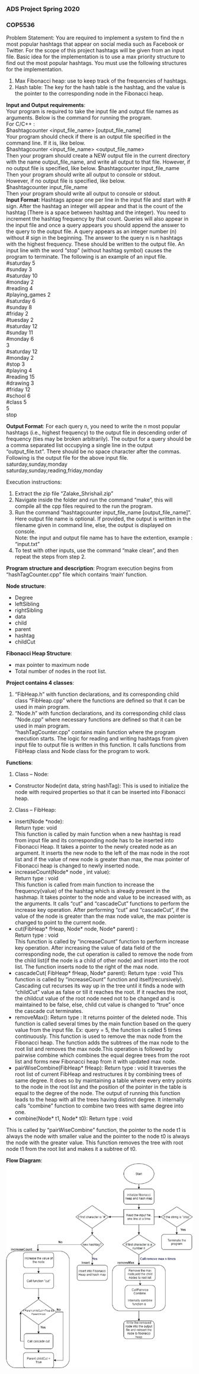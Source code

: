 ### **ADS Project Spring 2020**
### **COP5536**

Problem Statement: 
You are required to implement a system to find the n most popular hashtags that appear on social media such as Facebook or Twitter. For the scope of this project hashtags will be given from an input file. Basic idea for the implementation is to use a max priority structure to find out the most popular hashtags.
You must use the following structures for the implementation. 
1. Max Fibonacci heap: use to keep track of the frequencies of hashtags. 
2. Hash table: The key for the hash table is the hashtag, and the value is the pointer to the corresponding node in the Fibonacci heap.

**Input and Output requirements**:  
Your program is required to take the input file and output file names as arguments. Below is the command for running the program.  
For C/C++ :  
$hashtagcounter <input_file_name> [output_file_name]  
Your program should check if there is an output file specified in the command line. If it is, like below.  
$hashtagcounter <input_file_name> <output_file_name>  
Then your program should create a NEW output file in the current directory with the name output_file_name, and write all output to that file. However, if no output file is   specified, like below. $hashtagcounter input_file_name Then your program should write all output to console or stdout.  
However, if no output file is specified, like below.   
$hashtagcounter input_file_name  
Then your program should write all output to console or stdout.  
**Input Format**:
Hashtags appear one per line in the input file and start with # sign. After the hashtag an integer will appear and that is the count of the hashtag (There is a space between hashtag and the integer). You need to increment the hashtag frequency by that count. Queries will also appear in the input file and once a query appears you should append the answer to the query to the output file. A query appears as an integer number (n) without # sign in the beginning. The answer to the query n is n hashtags with the highest frequency. These should be written to the output file. An input line with the word “stop” (without hashtag symbol) causes the program to terminate. The following is an example of an input file.  
#saturday 5  
#sunday 3   
#saturday 10   
#monday 2   
#reading 4   
#playing_games 2  
#saturday 6   
#sunday 8   
#friday 2   
#tuesday 2   
#saturday 12   
#sunday 11   
#monday 6   
3  
#saturday 12   
#monday 2   
#stop 3   
#playing 4   
#reading 15   
#drawing 3   
#friday 12   
#school 6   
#class 5   
5   
stop  

**Output Format**:
For each query n, you need to write the n most popular hashtags (i.e., highest frequency) to the output file in descending order of frequency (ties may be broken arbitrarily). The output for a query should be a comma separated list occupying a single line in the output “output_file.txt”. There should be no space character after the commas. 
Following is the output file for the above input file.   
saturday,sunday,monday   
saturday,sunday,reading,friday,monday  

Execution instructions:
1.	Extract the zip file “Zalake_Shrishail.zip”
2.	Navigate inside the folder and run the command “make”, this will compile all the cpp files required to the run the program.
3.	Run the command “hashtagcounter input_file_name [output_file_name]”. Here output file name is optional. If provided, the output is written in the filename given in   command line, else, the output is displayed on console.  
Note: the input and output file name has to have the extention, example : “input.txt”  
4.	To test with other inputs, use the command “make clean”, and then repeat the steps from step 2.

**Program structure and description**:
Program execution begins from “hashTagCounter.cpp” file which contains ‘main’ function.

**Node structure**:
- Degree
- leftSibling
- rightSibling
- data
- child
- parent
- hashtag
- childCut

**Fibonacci Heap Structure**:
- max  pointer to maximum node
- Total number of nodes in the root list.

**Project contains 4 classes**:
1. “FibHeap.h” with function declarations, and its corresponding child class “FibHeap.cpp” where the functions are defined so that it can be used in main program.  
2. “Node.h” with function declarations, and its corresponding child class “Node.cpp” where necessary functions are defined so that it can be used in main program.  
“hashTagCounter.cpp” contains main function where the program execution starts. The logic for reading and writing hashtags from given input file to output file is written in   this function. It calls functions from FibHeap class and Node class for the program to work.

**Functions**:
1. Class – Node:
- Constructor Node(int data, string hashTag): This is used to initialize the node with required properties so that it can be inserted into Fibonacci heap.

2. Class – FibHeap:
- insert(Node *node):   
        Return type: void  
        This function is called by main function when a new hashtag is read from input file and its corresponding node has to be inserted into Fibonacci Heap. It takes a pointer  to the newly created node as an argument. It inserts the new node to the left of the max node in the root list and if the value of new node is greater than max, the max  pointer of Fibonacci heap is changed to newly inserted node.
- increaseCount(Node* node , int value):   
        Return type : void  
        This function is called from main function to increase the frequency(value) of the hashtag which is already present in the hashmap. It takes pointer to the node and  value to be increased with, as the arguments. It calls “cut” and “cascadeCut” functions to perform the increase key operation. After performing “cut” and “cascadeCut”,  if the value of the node is greater than the max node value, the max pointer is changed to point to the current node.  
- cut(FibHeap* fHeap, Node* node, Node* parent) :   
        Return type : void  
        This function is called by “increaseCount” function to perform increase key operation. After increasing the value of data field of the corresponding node, the cut  operation is called to remove the node from the child list(if the node is a child of other node) and insert into the root list. The function inserts node to the right of  the max node.  
- cascadeCut( FibHeap* fHeap, Node* parent):
        Return type : void
        This function is called by “increaseCount” function and itself(recursively). Cascading cut recurses its way up in the tree until it finds a node with “childCut” value as  false or till it reaches the root. If it reaches the root, the childcut value of the root node need not to be changed and is maintained to be false, else, child cut  value is changed to “true” once the cascade cut terminates.
- removeMax():
        Return type : It returns pointer of the deleted node.
        This function is called several times by the main function based on the query value from the input file. Ex: query = 5, the function is called 5 times continuously. This  function is used to remove the max node from the Fibonacci heap. The function adds the subtrees of the max node to the root list and removes the max node.This operation  is followed by pairwise combine which combines the equal degree trees from the root list and forms new Fibonacci heap from it with updated max node.
- pairWiseCombine(FibHeap* fHeap): 
        Return type : void
        It traverses the root list of current FibHeap and restructures it by combining trees of same degree. It does so by maintaining a table where every entry points to the  node in the root list and the position of the pointer in the table is equal to the degree of the node. The output of running this function leads to the heap with all the  trees having distinct degree. It internally calls “combine” function to combine two trees with same degree into one.
- combine(Node* t1, Node* t0): 
        Return type : void

This is called by “pairWiseCombine” function, the pointer to the node t1 is always the node with smaller value and the pointer to the node t0 is always the node with the greater value. This function removes the tree with root node t1 from the root list and makes it a subtree of t0.




**Flow Diagram**:  
![alt text](https://github.com/Zalake/HashTag-Counter/blob/master/flowDiagram.png?raw=true)

